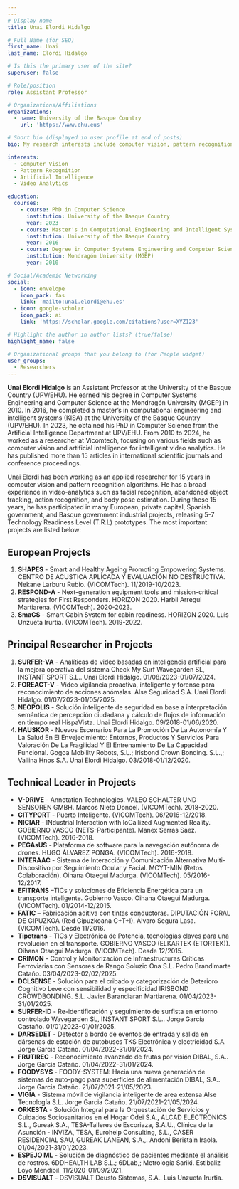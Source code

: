 ```yaml
---
---
# Display name
title: Unai Elordi Hidalgo

# Full Name (for SEO)
first_name: Unai  
last_name: Elordi Hidalgo

# Is this the primary user of the site?
superuser: false

# Role/position
role: Assistant Professor

# Organizations/Affiliations
organizations:
  - name: University of the Basque Country
    url: 'https://www.ehu.eus'

# Short bio (displayed in user profile at end of posts)
bio: My research interests include computer vision, pattern recognition, and artificial intelligence for intelligent video analytics.

interests:
  - Computer Vision
  - Pattern Recognition
  - Artificial Intelligence
  - Video Analytics

education:
  courses:
    - course: PhD in Computer Science
      institution: University of the Basque Country
      year: 2023
    - course: Master's in Computational Engineering and Intelligent Systems
      institution: University of the Basque Country
      year: 2016
    - course: Degree in Computer Systems Engineering and Computer Science
      institution: Mondragón University (MGEP)
      year: 2010

# Social/Academic Networking
social:
  - icon: envelope
    icon_pack: fas
    link: 'mailto:unai.elordi@ehu.es'
  - icon: google-scholar
    icon_pack: ai
    link: 'https://scholar.google.com/citations?user=XYZ123'

# Highlight the author in author lists? (true/false)
highlight_name: false

# Organizational groups that you belong to (for People widget)
user_groups:
  - Researchers
---
```


**Unai Elordi Hidalgo** is an Assistant Professor at the University of the Basque Country (UPV/EHU). He earned his degree in Computer Systems Engineering and Computer Science at the Mondragón University (MGEP) in 2010. In 2016, he completed a master’s in computational engineering and intelligent systems (KISA) at the University of the Basque Country (UPV/EHU). In 2023, he obtained his PhD in Computer Science from the Artificial Intelligence Department at UPV/EHU. From 2010 to 2024, he worked as a researcher at Vicomtech, focusing on various fields such as computer vision and artificial intelligence for intelligent video analytics. He has published more than 15 articles in international scientific journals and conference proceedings.

Unai Elordi has been working as an applied researcher for 15 years in computer vision and pattern recognition algorithms. He has a broad experience in video-analytics such as facial recognition, abandoned object tracking, action recognition, and body pose estimation. During these 15 years, he has participated in many European, private capital, Spanish government, and Basque government industrial projects, releasing 5-7 Technology Readiness Level (T.R.L) prototypes. The most important projects are listed below:

## European Projects

1. **SHAPES** - Smart and Healthy Ageing Promoting Empowering Systems. CENTRO DE ACUSTICA APLICADA Y EVALUACIÓN NO DESTRUCTIVA. Nekane Larburu Rubio. (VICOMTech). 11/2019-10/2023.
2. **RESPOND-A** - Next-generation equipment tools and mission-critical strategies for First Responders. HORIZON 2020. Harbil Arregui Martiarena. (VICOMTech). 2020-2023.
3. **SmaCS** - Smart Cabin System for cabin readiness. HORIZON 2020. Luis Unzueta Irurtia. (VICOMTech). 2019-2022.

## Principal Researcher in Projects

1. **SURFER-VA** - Analíticas de video basadas en inteligencia artificial para la mejora operativa del sistema Check My Surf Wavegarden SL, INSTANT SPORT S.L.. Unai Elordi Hidalgo. 01/08/2023-01/07/2024.
2. **FOREACT-V** - Video vigilancia proactiva, inteligente y forense para reconocimiento de acciones anómalas. Alse Seguridad S.A. Unai Elordi Hidalgo. 01/07/2023-01/05/2025.
3. **NEOPOLIS** - Solución inteligente de seguridad en base a interpretación semántica de percepción ciudadana y cálculo de flujos de información en tiempo real HispaVista. Unai Elordi Hidalgo. 09/2018-01/06/2020.
4. **HAUSKOR** - Nuevos Escenarios Para La Promoción De La Autonomía Y La Salud En El Envejecimiento: Entornos, Productos Y Servicios Para Valoración De La Fragilidad Y El Entrenamiento De La Capacidad Funcional. Gogoa Mobility Robots, S.L.; Irisbond Crown Bonding. S.L.,; Vallina Hnos S.A. Unai Elordi Hidalgo. 03/2018-01/12/2020.

## Technical Leader in Projects

- **V-DRIVE** - Annotation Technologies. VALEO SCHALTER UND SENSOREN GMBH. Marcos Nieto Doncel. (VICOMTech). 2018-2020.
- **CITYPORT** - Puerto Inteligente. (VICOMTech). 06/2016-12/2018.
- **NICIAR** - INdustrial Interaction with loCalIized Augmented Reality. GOBIERNO VASCO (NETS-Participante). Manex Serras Saez. (VICOMTech). 2016-2018.
- **PEGAsUS** - Plataforma de software para la navegación autónoma de drones. HUGO ÁLVAREZ PONGA. (VICOMTech). 2016-2018.
- **INTERAAC** - Sistema de Interacción y Comunicación Alternativa Multi-Dispositivo por Seguimiento Ocular y Facial. MCYT-MIN (Retos Colaboración). Oihana Otaegui Madurga. (VICOMTech). 05/2016-12/2017.
- **EFITRANS** –TICs y soluciones de Eficiencia Energética para un transporte inteligente. Gobierno Vasco. Oihana Otaegui Madurga. (VICOMTech). 01/2014-12/2015.
- **FATIC** – Fabricación aditiva con tintas conductoras. DIPUTACIÓN FORAL DE GIPUZKOA (Red Gipuzkoana C+T+I). Álvaro Segura Lasa. (VICOMTech). Desde 11/2016.
- **Tipotrans** - TICs y Electrónica de Potencia, tecnologías claves para una revolución en el transporte. GOBIERNO VASCO (ELKARTEK (ETORTEK)). Oihana Otaegui Madurga. (VICOMTech). Desde 12/2015.
- **CRIMON** - Control y Monitorización de Infraestructuras Críticas Ferroviarias con Sensores de Rango Soluzio Ona S.L. Pedro Brandimarte Cataño. 03/04/2023-02/02/2025.
- **DCLSENSE** - Solución para el cribado y categorización de Deterioro Cognitivo Leve con sensibilidad y especificidad IRISBOND CROWDBONDING. S.L. Javier Barandiaran Martiarena. 01/04/2023-31/01/2025.
- **SURFER-ID** - Re-identificación y seguimiento de surfista en entorno controlado Wavegarden SL, INSTANT SPORT S.L.. Jorge García Castaño. 01/01/2023-01/01/2025.
- **DARSEDET** - Detector a bordo de eventos de entrada y salida en dársenas de estación de autobuses TKS Electrónica y electricidad S.A. Jorge Garcia Cataño. 01/04/2022-31/01/2024.
- **FRUTIREC** - Reconocimiento avanzado de frutas por visión DIBAL, S.A.. Jorge Garcia Cataño. 01/04/2022-31/01/2024.
- **FOODYSYS** - FOODY-SYSTEM: Hacia una nueva generación de sistemas de auto-pago para superficies de alimentación DIBAL, S.A.. Jorge Garcia Cataño. 21/07/2021-21/05/2023.
- **VIGIA** - Sistema móvil de vigilancia inteligente de area extensa Alse Tecnología S.L. Jorge Garcia Cataño. 21/07/2021-21/05/2024.
- **ORKESTA** - Solución Integral para la Orquestación de Servicios y Cuidados Sociosanitarios en el Hogar Odei S.A., ALCAD ELECTRONICS S.L., Gureak S.A., TESA-Talleres de Escoriaza, S.A.U., Clínica de la Asunción - INVIZA, TESA, Eurohelp Consulting, S.L., CASER RESIDENCIAL SAU, GUREAK LANEAN, S.A.,. Andoni Beristain Iraola. 01/04/2021-31/01/2023.
- **ESPEJO ML** - Solución de diagnóstico de pacientes mediante el análisis de rostros. 6DDHEALTH LAB S.L.; 6DLab,; Metrología Sariki. Estibaliz Loyo Mendibil. 11/2020-01/09/2021.
- **DSVISUALT** - DSVISUALT Deusto Sistemas, S.A.. Luis Unzueta Irurtia.

